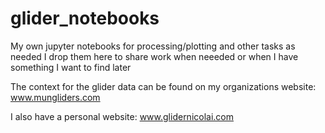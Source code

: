 # glider_notebooks

My own jupyter notebooks for processing/plotting and other tasks as needed
I drop them here to share work when neeeded or when I have something I want to find later

The context for the glider data can be found on my organizations website: www.mungliders.com

I also have a personal website: www.glidernicolai.com 

